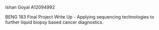 Ishan Goyal
A12094992

BENG 183 Final Project Write Up - Applying sequencing technologies to further liquid biopsy based cancer diagnostics. 

